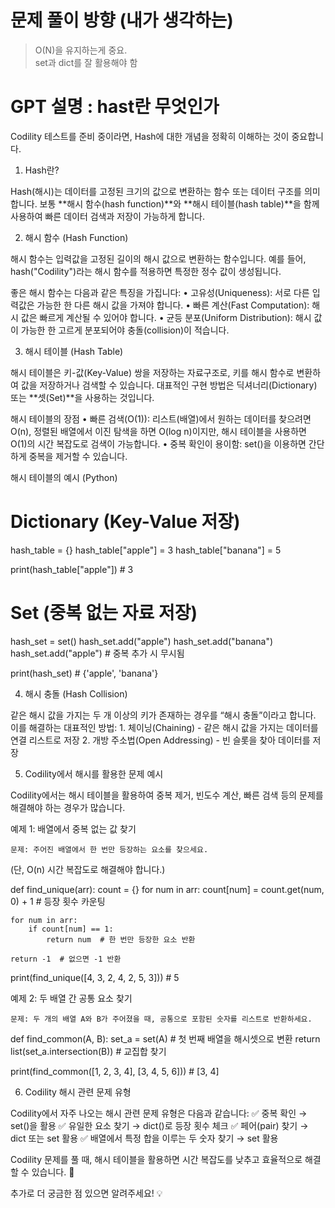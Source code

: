 # 문제 풀이 방향 (내가 생각하는)
> O(N)을 유지하는게 중요.    
> set과 dict를 잘 활용해야 함


# GPT 설명 : hast란 무엇인가

Codility 테스트를 준비 중이라면, Hash에 대한 개념을 정확히 이해하는 것이 중요합니다.

1. Hash란?

Hash(해시)는 데이터를 고정된 크기의 값으로 변환하는 함수 또는 데이터 구조를 의미합니다. 보통 **해시 함수(hash function)**와 **해시 테이블(hash table)**을 함께 사용하여 빠른 데이터 검색과 저장이 가능하게 합니다.

2. 해시 함수 (Hash Function)

해시 함수는 입력값을 고정된 길이의 해시 값으로 변환하는 함수입니다. 예를 들어, hash("Codility")라는 해시 함수를 적용하면 특정한 정수 값이 생성됩니다.

좋은 해시 함수는 다음과 같은 특징을 가집니다:
	•	고유성(Uniqueness): 서로 다른 입력값은 가능한 한 다른 해시 값을 가져야 합니다.
	•	빠른 계산(Fast Computation): 해시 값은 빠르게 계산될 수 있어야 합니다.
	•	균등 분포(Uniform Distribution): 해시 값이 가능한 한 고르게 분포되어야 충돌(collision)이 적습니다.

3. 해시 테이블 (Hash Table)

해시 테이블은 키-값(Key-Value) 쌍을 저장하는 자료구조로, 키를 해시 함수로 변환하여 값을 저장하거나 검색할 수 있습니다.
대표적인 구현 방법은 딕셔너리(Dictionary) 또는 **셋(Set)**을 사용하는 것입니다.

해시 테이블의 장점
	•	빠른 검색(O(1)): 리스트(배열)에서 원하는 데이터를 찾으려면 O(n), 정렬된 배열에서 이진 탐색을 하면 O(log n)이지만, 해시 테이블을 사용하면 O(1)의 시간 복잡도로 검색이 가능합니다.
	•	중복 확인이 용이함: set()을 이용하면 간단하게 중복을 제거할 수 있습니다.

해시 테이블의 예시 (Python)

# Dictionary (Key-Value 저장)
hash_table = {}
hash_table["apple"] = 3
hash_table["banana"] = 5

print(hash_table["apple"])  # 3

# Set (중복 없는 자료 저장)
hash_set = set()
hash_set.add("apple")
hash_set.add("banana")
hash_set.add("apple")  # 중복 추가 시 무시됨

print(hash_set)  # {'apple', 'banana'}

4. 해시 충돌 (Hash Collision)

같은 해시 값을 가지는 두 개 이상의 키가 존재하는 경우를 “해시 충돌”이라고 합니다.
이를 해결하는 대표적인 방법:
	1.	체이닝(Chaining) - 같은 해시 값을 가지는 데이터를 연결 리스트로 저장
	2.	개방 주소법(Open Addressing) - 빈 슬롯을 찾아 데이터를 저장

5. Codility에서 해시를 활용한 문제 예시

Codility에서는 해시 테이블을 활용하여 중복 제거, 빈도수 계산, 빠른 검색 등의 문제를 해결해야 하는 경우가 많습니다.

예제 1: 배열에서 중복 없는 값 찾기

	문제: 주어진 배열에서 한 번만 등장하는 요소를 찾으세요.
(단, O(n) 시간 복잡도로 해결해야 합니다.)

def find_unique(arr):
    count = {}
    for num in arr:
        count[num] = count.get(num, 0) + 1  # 등장 횟수 카운팅

    for num in arr:
        if count[num] == 1:
            return num  # 한 번만 등장한 요소 반환

    return -1  # 없으면 -1 반환

print(find_unique([4, 3, 2, 4, 2, 5, 3]))  # 5

예제 2: 두 배열 간 공통 요소 찾기

	문제: 두 개의 배열 A와 B가 주어졌을 때, 공통으로 포함된 숫자를 리스트로 반환하세요.

def find_common(A, B):
    set_a = set(A)  # 첫 번째 배열을 해시셋으로 변환
    return list(set_a.intersection(B))  # 교집합 찾기

print(find_common([1, 2, 3, 4], [3, 4, 5, 6]))  # [3, 4]

6. Codility 해시 관련 문제 유형

Codility에서 자주 나오는 해시 관련 문제 유형은 다음과 같습니다:
✅ 중복 확인 → set()을 활용
✅ 유일한 요소 찾기 → dict()로 등장 횟수 체크
✅ 페어(pair) 찾기 → dict 또는 set 활용
✅ 배열에서 특정 합을 이루는 두 숫자 찾기 → set 활용

Codility 문제를 풀 때, 해시 테이블을 활용하면 시간 복잡도를 낮추고 효율적으로 해결할 수 있습니다. 🚀

추가로 더 궁금한 점 있으면 알려주세요! 💡
